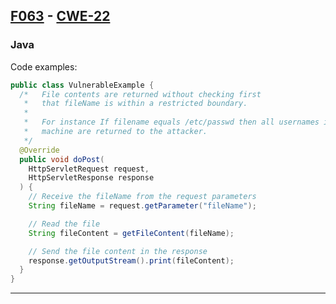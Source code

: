 
## [F063][F063] - [CWE-22][CWE-22]

### Java

Code examples:

```java
public class VulnerableExample {
  /*   File contents are returned without checking first
   *   that fileName is within a restricted boundary.
   *
   *   For instance If filename equals /etc/passwd then all usernames in the
   *   machine are returned to the attacker.
   */
  @Override
  public void doPost(
    HttpServletRequest request,
    HttpServletResponse response
  ) {
    // Receive the fileName from the request parameters
    String fileName = request.getParameter("fileName");

    // Read the file
    String fileContent = getFileContent(fileName);

    // Send the file content in the response
    response.getOutputStream().print(fileContent);
  }
}
```

---

[CWE-22]: https://cwe.mitre.org/data/definitions/22.html
[F063]: https://fluidattacks.com/products/rules/findings/063
